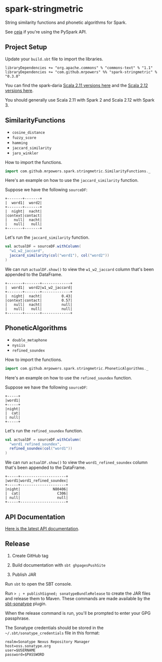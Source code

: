 # spark-stringmetric

String similarity functions and phonetic algorithms for Spark.

See [ceja](https://github.com/MrPowers/ceja) if you're using the PySpark API.

## Project Setup

Update your `build.sbt` file to import the libraries.

```
libraryDependencies += "org.apache.commons" % "commons-text" % "1.1"
libraryDependencies += "com.github.mrpowers" %% "spark-stringmetric" % "0.3.0"
```

You can find the spark-daria [Scala 2.11 versions here](https://repo1.maven.org/maven2/com/github/mrpowers/spark-stringmetric.11/) and the [Scala 2.12 versions here](https://repo1.maven.org/maven2/com/github/mrpowers/spark-stringmetric.12/).

You should generally use Scala 2.11 with Spark 2 and Scala 2.12 with Spark 3.

## SimilarityFunctions

* `cosine_distance`
* `fuzzy_score`
* `hamming`
* `jaccard_similarity`
* `jaro_winkler`

How to import the functions.

```scala
import com.github.mrpowers.spark.stringmetric.SimilarityFunctions._
```

Here's an example on how to use the `jaccard_similarity` function.

Suppose we have the following `sourceDF`:

```
+-------+-------+
|  word1|  word2|
+-------+-------+
|  night|  nacht|
|context|contact|
|   null|  nacht|
|   null|   null|
+-------+-------+
```

Let's run the `jaccard_similarity` function.

```scala
val actualDF = sourceDF.withColumn(
  "w1_w2_jaccard",
  jaccard_similarity(col("word1"), col("word2"))
)
```

We can run `actualDF.show()` to view the `w1_w2_jaccard` column that's been appended to the DataFrame.

```
+-------+-------+-------------+
|  word1|  word2|w1_w2_jaccard|
+-------+-------+-------------+
|  night|  nacht|         0.43|
|context|contact|         0.57|
|   null|  nacht|         null|
|   null|   null|         null|
+-------+-------+-------------+
```

## PhoneticAlgorithms

* `double_metaphone`
* `nysiis`
* `refined_soundex`

How to import the functions.

```scala
import com.github.mrpowers.spark.stringmetric.PhoneticAlgorithms._
```

Here's an example on how to use the `refined_soundex` function.

Suppose we have the following `sourceDF`:

```
+-----+
|word1|
+-----+
|night|
|  cat|
| null|
+-----+
```

Let's run the `refined_soundex` function.

```scala
val actualDF = sourceDF.withColumn(
  "word1_refined_soundex",
  refined_soundex(col("word1"))
)
```

We can run `actualDF.show()` to view the `word1_refined_soundex` column that's been appended to the DataFrame.

```
+-----+---------------------+
|word1|word1_refined_soundex|
+-----+---------------------+
|night|               N80406|
|  cat|                 C306|
| null|                 null|
+-----+---------------------+
```

## API Documentation

[Here is the latest API documentation](https://mrpowers.github.io/spark-stringmetric/latest/api/#package).

## Release

1. Create GitHub tag

2. Build documentation with `sbt ghpagesPushSite`

3. Publish JAR

Run `sbt` to open the SBT console.

Run `> ; + publishSigned; sonatypeBundleRelease` to create the JAR files and release them to Maven.  These commands are made available by the [sbt-sonatype](https://github.com/xerial/sbt-sonatype) plugin.

When the release command is run, you'll be prompted to enter your GPG passphrase.

The Sonatype credentials should be stored in the `~/.sbt/sonatype_credentials` file in this format:

```
realm=Sonatype Nexus Repository Manager
host=oss.sonatype.org
user=$USERNAME
password=$PASSWORD
```
